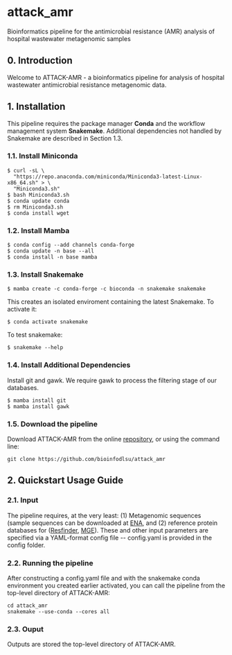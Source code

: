 # attack_amr
Bioinformatics pipeline for the antimicrobial resistance (AMR) analysis of hospital wastewater metagenomic samples

## 0. Introduction
Welcome to ATTACK-AMR - a bioinformatics pipeline for analysis of hospital wastewater antimicrobial resistance metagenomic data.

## 1. Installation
This pipeline requires the package manager **Conda** and the workflow management system **Snakemake**.
Additional dependencies not handled by Snakemake are described in Section 1.3.

### 1.1. Install Miniconda 
```
$ curl -sL \
  "https://repo.anaconda.com/miniconda/Miniconda3-latest-Linux-x86_64.sh" > \
  "Miniconda3.sh"
$ bash Miniconda3.sh
$ conda update conda
$ rm Miniconda3.sh
$ conda install wget
```

### 1.2. Install Mamba 
```
$ conda config --add channels conda-forge
$ conda update -n base --all
$ conda install -n base mamba
```

### 1.3. Install Snakemake
```
$ mamba create -c conda-forge -c bioconda -n snakemake snakemake
```
This creates an isolated enviroment containing the latest Snakemake. To activate it:
```
$ conda activate snakemake
```
To test snakemake:
```
$ snakemake --help
```

### 1.4. Install Additional Dependencies
Install git and gawk. We require gawk to process the filtering stage of our databases.
```
$ mamba install git
$ mamba install gawk
```

### 1.5. Download the pipeline
Download ATTACK-AMR from the online [repository](https://github.com/bioinfodlsu/attack_amr), or using the command line:
```
git clone https://github.com/bioinfodlsu/attack_amr
```

## 2. Quickstart Usage Guide

### 2.1. Input
The pipeline requires, at the very least: (1) Metagenomic sequences (sample sequences can be downloaded at [ENA](https://www.ebi.ac.uk/ena/browser/view/PRJEB47975), and (2) reference protein databases for ([Resfinder](https://bitbucket.org/genomicepidemiology/resfinder_db/src/master/), [MGE](https://github.com/KatariinaParnanen/MobileGeneticElementDatabase)).
These and other input parameters are specified via a YAML-format config file -- config.yaml is provided in the config folder. 

### 2.2. Running the pipeline
After constructing a config.yaml file and with the snakemake conda environment you created earlier activated, you can call the pipeline from the top-level directory of ATTACK-AMR:
```
cd attack_amr 
snakemake --use-conda --cores all
```

### 2.3. Ouput
Outputs are stored the top-level directory of ATTACK-AMR.
